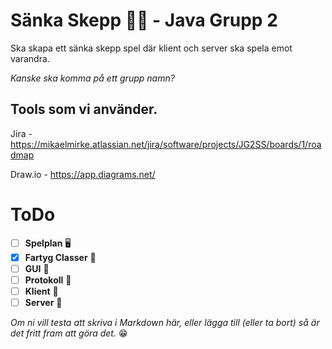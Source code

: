 # Sänka Skepp 🚢🚀 - Java Grupp 2

Ska skapa ett sänka skepp spel där klient och server ska spela emot varandra.

*Kanske ska komma på ett grupp namn?*

## Tools som vi använder.

Jira - https://mikaelmirke.atlassian.net/jira/software/projects/JG2SS/boards/1/roadmap

Draw.io - https://app.diagrams.net/


# ToDo 

- [ ]  **Spelplan** 🖥️
- [x]  **Fartyg Classer** 🚢
- [ ]  **GUI** 🎨
- [ ]  **Protokoll** 📜
- [ ]  **Klient** 🦸
- [ ]  **Server** 👾

*Om ni vill testa att skriva i Markdown här, eller lägga till (eller ta bort) så är det fritt fram att göra det.* 😁
